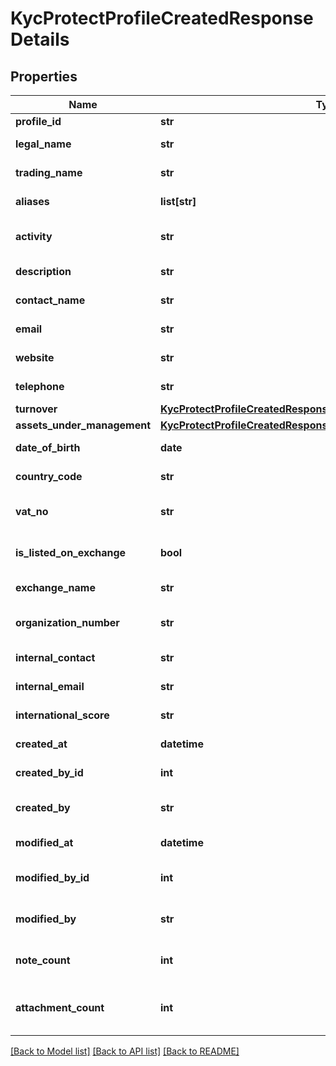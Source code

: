 # KycProtectProfileCreatedResponseDetails

## Properties
Name | Type | Description | Notes
------------ | ------------- | ------------- | -------------
**profile_id** | **str** | Id of the profile | [optional] 
**legal_name** | **str** | Name of the business/individual | [optional] 
**trading_name** | **str** | Trading name of the entity | [optional] 
**aliases** | **list[str]** | Alias names given for the entity | [optional] 
**activity** | **str** | Activity of the business e.g., NAICS/SIC codes | [optional] 
**description** | **str** | Description of the entity | [optional] 
**contact_name** | **str** | Contact person name | [optional] 
**email** | **str** | Contact email address | [optional] 
**website** | **str** | Entity website address | [optional] 
**telephone** | **str** | Contact telephone number | [optional] 
**turnover** | [**KycProtectProfileCreatedResponseDetailsTurnover**](KycProtectProfileCreatedResponseDetailsTurnover.md) |  | [optional] 
**assets_under_management** | [**KycProtectProfileCreatedResponseDetailsAssetsUnderManagement**](KycProtectProfileCreatedResponseDetailsAssetsUnderManagement.md) |  | [optional] 
**date_of_birth** | **date** | Date of birth of the individual | [optional] 
**country_code** | **str** | Two-letter country code ISO-3166-2 | [optional] 
**vat_no** | **str** | Tax Identification Number of the business | [optional] 
**is_listed_on_exchange** | **bool** | Details of company listed on exchange | [optional] 
**exchange_name** | **str** | Gets the name of the exchange. | [optional] 
**organization_number** | **str** | Gets the organisation number. | [optional] 
**internal_contact** | **str** | Gets the internal contact. | [optional] 
**internal_email** | **str** | Gets the internal email. | [optional] 
**international_score** | **str** | Gets the international score. | [optional] 
**created_at** | **datetime** | Profile details created time | [optional] 
**created_by_id** | **int** | Id of the user who created profile | [optional] 
**created_by** | **str** | Name of the user who created profile | [optional] 
**modified_at** | **datetime** | Profile details last updated time | [optional] 
**modified_by_id** | **int** | Id of the user who last modified the profile | [optional] 
**modified_by** | **str** | Name of the user who last modified the profile | [optional] 
**note_count** | **int** | Count of notes associated with profile details | [optional] 
**attachment_count** | **int** | Count of attachment associated with profile details | [optional] 

[[Back to Model list]](../README.md#documentation-for-models) [[Back to API list]](../README.md#documentation-for-api-endpoints) [[Back to README]](../README.md)

